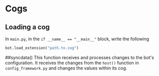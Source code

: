 # Cogs
## Loading a cog
In `main.py`, in the `if __name__ == "__main__"` block, write the following
```python
bot.load_extension("path.to.cog")
```
##syncdata()
This function receives and processes changes to the bot's configuration. It receives
the changes from the `host()` function in `config_framework.py` and changes the values within
its cog.